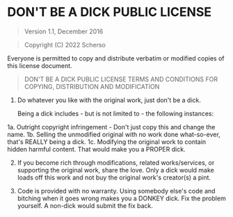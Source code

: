 # DON'T BE A DICK PUBLIC LICENSE

> Version 1.1, December 2016

> Copyright (C) 2022 Scherso

Everyone is permitted to copy and distribute verbatim or modified
copies of this license document.

> DON'T BE A DICK PUBLIC LICENSE
> TERMS AND CONDITIONS FOR COPYING, DISTRIBUTION AND MODIFICATION

1. Do whatever you like with the original work, just don't be a dick.

   Being a dick includes - but is not limited to - the following instances:

 1a. Outright copyright infringement - Don't just copy this and change the name.
 1b. Selling the unmodified original with no work done what-so-ever, that's REALLY being a dick.
 1c. Modifying the original work to contain hidden harmful content. That would make you a PROPER dick.

2. If you become rich through modifications, related works/services, or supporting the original work,
share the love. Only a dick would make loads off this work and not buy the original work's
creator(s) a pint.

3. Code is provided with no warranty. Using somebody else's code and bitching when it goes wrong makes
you a DONKEY dick. Fix the problem yourself. A non-dick would submit the fix back.
